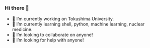 ### Hi there 👋

<!--
**ryskks/ryskks** is a ✨ _special_ ✨ repository because its `README.md` (this file) appears on your GitHub profile.
Here are some ideas to get you started:
-->

- 🔭 I’m currently working on Tokushima University.
- 🌱 I’m currently learning shell, python, machine learning, nuclear medicine.
- 👯 I’m looking to collaborate on anyone!
- 🤔 I’m looking for help with anyone!

